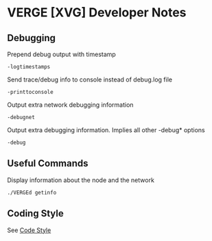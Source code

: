 # VERGE [XVG] Developer Notes

## Debugging

Prepend debug output with timestamp
```
-logtimestamps
```

Send trace/debug info to console instead of debug.log file
```
-printtoconsole
```

Output extra network debugging information
```
-debugnet
```

Output extra debugging information. Implies all other -debug* options
```
-debug 
```

## Useful Commands

Display information about the node and the network
```
./VERGEd getinfo
```


## Coding Style

See [Code Style](./code-style.md)

